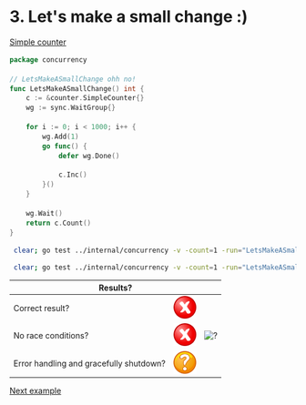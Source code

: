 # 3. Let's make a small change :)

[Simple counter](counter/simple.md)

```go
package concurrency

// LetsMakeASmallChange ohh no!
func LetsMakeASmallChange() int {
	c := &counter.SimpleCounter{}
	wg := sync.WaitGroup{}

	for i := 0; i < 1000; i++ {
		wg.Add(1)
		go func() {
			defer wg.Done()

			c.Inc()
		}()
	}

	wg.Wait()
	return c.Count()
}
```

```bash
 clear; go test ../internal/concurrency -v -count=1 -run="LetsMakeASmallChange$" 
```

```bash
 clear; go test ../internal/concurrency -v -count=1 -run="LetsMakeASmallChange$" -race 
```

<table>
<thead> 
  <tr> 
    <th colspan="3">Results?</th> 
  </tr>
</thead>
<tbody>
  <tr>
    <td>Correct result?</td>
    <td><img height="40" src="images/no.png" width="40" alt="?"/></td>
    <td rowspan="3"><img height="360" src="https://media.giphy.com/media/lp1oGHyJHmSoqw0cld/giphy.gif" width="432" alt="?"/></td>
  </tr> 
  <tr>
    <td>No race conditions?</td>
    <td><img height="40" src="images/no.png" width="40" alt="?"/></td> 
  </tr>
  <tr>
    <td>Error handling and gracefully shutdown?</td>
    <td><img height="40" src="images/question.svg" width="40" alt="?"/></td>
  </tr>
</tbody>
</table> 

[Next example](example_4.md)